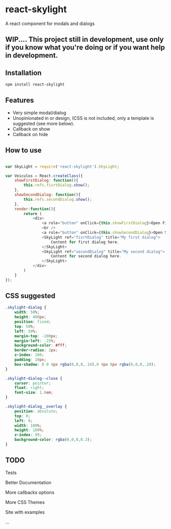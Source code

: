 react-skylight
==============

A react component for modals and dialogs

## WIP.... This project still in development, use only if you know what you're doing or if you want help in development.


Installation
------------

```sh
npm install react-skylight
```


Features
--------

- Very simple modal/dialog
- Unopinionated in or design, (CSS is not included, only a template is suggested (see more below).
- Callback on show
- Callback on hide




How to use
--------------------

```js

var SkyLight = require('react-skylight').SkyLight;

var Veiculos = React.createClass({
    showFirstDialog: function(){
        this.refs.fisrtDialog.show();
    },
    showSecondDialog: function(){
        this.refs.secondDialog.show();
    },
    render:function(){
        return (
            <div>
                <a role="button" onClick={this.showFirstDialog}>Open First</a>
                <br />
                <a role="button" onClick={this.showSecondDialog}>Open Second</a>
                <SkyLight ref="fisrtDialog" title="My first dialog">
                    Content for first dialog here.
                </SkyLight>
                <SkyLight ref="secondDialog" title="My second dialog">
                    Content for second dialog here.
                </SkyLight>
            </div>
        )
    }
});
```



CSS suggested
--------------------

```css
.skylight-dialog {
    width: 50%;
    height: 400px;
    position: fixed;
    top: 50%;
    left: 50%;
    margin-top: -200px;
    margin-left: -25%;
    background-color: #fff;
    border-radius: 2px;
    z-index: 100;
    padding: 10px;
    box-shadow: 0 0 4px rgba(0,0,0,.14),0 4px 8px rgba(0,0,0,.28);
}

.skylight-dialog--close {
    cursor: pointer;
    float: right;
    font-size: 1.6em;
}

.skylight-dialog__overlay {
    position: absolute;
    top: 0;
    left: 0;
    width: 100%;
    height: 100%;
    z-index: 99;
    background-color: rgba(0,0,0,0.3);
}
```

TODO
--------------------

Tests

Better Documentation

More callbacks options

More CSS Themes

Site with examples

...
